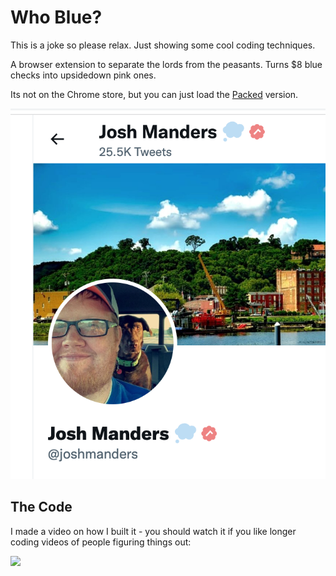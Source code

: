 # Who Blue?

This is a joke so please relax. Just showing some cool coding techniques.

A browser extension to separate the lords from the peasants. Turns $8 blue checks into upsidedown pink ones.

Its not on the Chrome store, but you can just load the [Packed](./packed/) version.

![](./images/josh-is-cool.png)

## The Code

I made a video on how I built it - you should watch it if you like longer coding videos of people figuring things out:

<a href="https://www.youtube.com/watch?v=l_Ofba5XwLk">
  <img src="https://i9.ytimg.com/vi/l_Ofba5XwLk/mqdefault.jpg">
</a>

